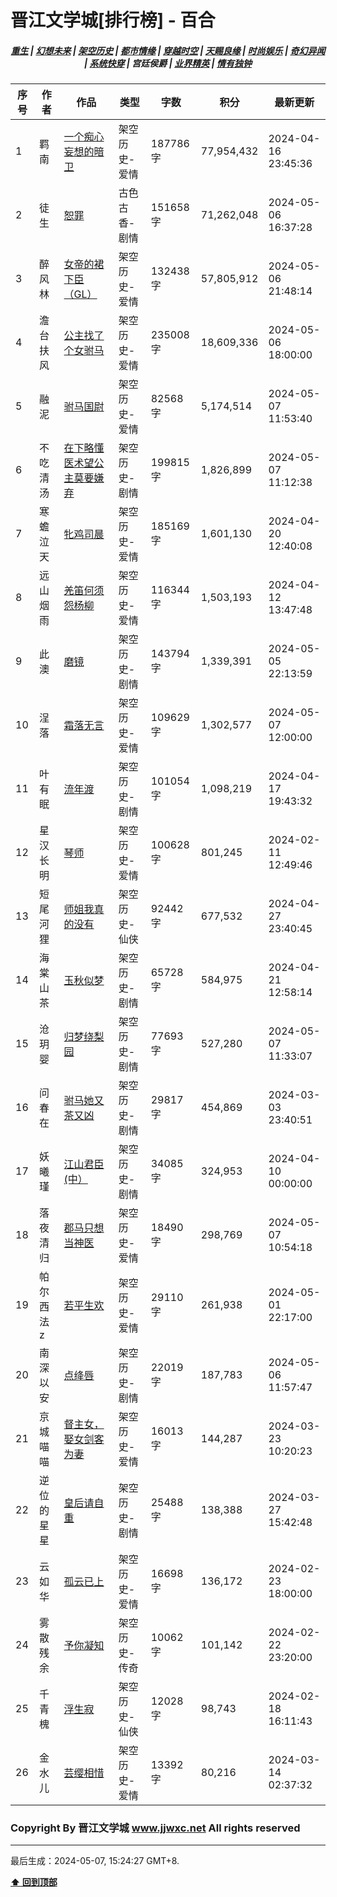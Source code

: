 # 晋江文学城[排行榜] - 百合

<h5 align="center">
	<a href="https://github.com/amaliegay/jjwxc-charts/blob/main/重生.md">重生</a> |
	<a href="https://github.com/amaliegay/jjwxc-charts/blob/main/幻想未来.md">幻想未来</a> |
	<a href="https://github.com/amaliegay/jjwxc-charts/blob/main/架空历史.md">架空历史</a> |
	<a href="https://github.com/amaliegay/jjwxc-charts/blob/main/都市情缘.md">都市情缘</a> |
	<a href="https://github.com/amaliegay/jjwxc-charts/blob/main/README.md">穿越时空</a> |
	<a href="https://github.com/amaliegay/jjwxc-charts/blob/main/天赐良缘.md">天赐良缘</a> |
	<a href="https://github.com/amaliegay/jjwxc-charts/blob/main/时尚娱乐.md">时尚娱乐</a> |
	<a href="https://github.com/amaliegay/jjwxc-charts/blob/main/奇幻异闻.md">奇幻异闻</a> |
	<a href="https://github.com/amaliegay/jjwxc-charts/blob/main/系统快穿.md">系统快穿</a> |
	<b>宫廷侯爵</b> |
	<a href="https://github.com/amaliegay/jjwxc-charts/blob/main/业界精英.md">业界精英</a> |
	<a href="https://github.com/amaliegay/jjwxc-charts/blob/main/情有独钟.md">情有独钟</a>
</h5>

| 序号 | 作者 | 作品 | 类型 | 字数 | 积分 | 最新更新 | 
|-----|------|------|-----|------|------|---------|
| 1 | 羁南 | [一个痴心妄想的暗卫](https://www.jjwxc.net/onebook.php?novelid=8385571) | 架空历史-爱情 | 187786字 | 77,954,432 | 2024-04-16 23:45:36 | 
| 2 | 徒生 | [恕罪](https://www.jjwxc.net/onebook.php?novelid=4892355) | 古色古香-剧情 | 151658字 | 71,262,048 | 2024-05-06 16:37:28 | 
| 3 | 醉风林 | [女帝的裙下臣（GL）](https://www.jjwxc.net/onebook.php?novelid=8312686) | 架空历史-爱情 | 132438字 | 57,805,912 | 2024-05-06 21:48:14 | 
| 4 | 澹台扶风 | [公主找了个女驸马](https://www.jjwxc.net/onebook.php?novelid=4166846) | 架空历史-爱情 | 235008字 | 18,609,336 | 2024-05-06 18:00:00 | 
| 5 | 融泥 | [驸马国尉](https://www.jjwxc.net/onebook.php?novelid=8792067) | 架空历史-爱情 | 82568字 | 5,174,514 | 2024-05-07 11:53:40 | 
| 6 | 不吃清汤 | [在下略懂医术望公主莫要嫌弃](https://www.jjwxc.net/onebook.php?novelid=8685462) | 架空历史-剧情 | 199815字 | 1,826,899 | 2024-05-07 11:12:38 | 
| 7 | 寒蟾泣天 | [牝鸡司晨](https://www.jjwxc.net/onebook.php?novelid=8674220) | 架空历史-爱情 | 185169字 | 1,601,130 | 2024-04-20 12:40:08 | 
| 8 | 远山烟雨 | [羌笛何须怨杨柳](https://www.jjwxc.net/onebook.php?novelid=8685178) | 架空历史-爱情 | 116344字 | 1,503,193 | 2024-04-12 13:47:48 | 
| 9 | 此澳 | [磨镜](https://www.jjwxc.net/onebook.php?novelid=8774911) | 架空历史-剧情 | 143794字 | 1,339,391 | 2024-05-05 22:13:59 | 
| 10 | 浧落 | [霜落无言](https://www.jjwxc.net/onebook.php?novelid=8116942) | 架空历史-爱情 | 109629字 | 1,302,577 | 2024-05-07 12:00:00 | 
| 11 | 叶有眠 | [流年渡](https://www.jjwxc.net/onebook.php?novelid=8707453) | 架空历史-剧情 | 101054字 | 1,098,219 | 2024-04-17 19:43:32 | 
| 12 | 星汉长明 | [琴师](https://www.jjwxc.net/onebook.php?novelid=8674988) | 架空历史-爱情 | 100628字 | 801,245 | 2024-02-11 12:49:46 | 
| 13 | 短尾河狸 | [师姐我真的没有](https://www.jjwxc.net/onebook.php?novelid=8790192) | 架空历史-仙侠 | 92442字 | 677,532 | 2024-04-27 23:40:45 | 
| 14 | 海棠山茶 | [玉秋似梦](https://www.jjwxc.net/onebook.php?novelid=8683123) | 架空历史-剧情 | 65728字 | 584,975 | 2024-04-21 12:58:14 | 
| 15 | 沧玥婴 | [归梦绕梨园](https://www.jjwxc.net/onebook.php?novelid=8793907) | 架空历史-剧情 | 77693字 | 527,280 | 2024-05-07 11:33:07 | 
| 16 | 问春在 | [驸马她又茶又凶](https://www.jjwxc.net/onebook.php?novelid=8697096) | 架空历史-剧情 | 29817字 | 454,869 | 2024-03-03 23:40:51 | 
| 17 | 妖曦瑾 | [江山君臣(中）](https://www.jjwxc.net/onebook.php?novelid=8504820) | 架空历史-剧情 | 34085字 | 324,953 | 2024-04-10 00:00:00 | 
| 18 | 落夜清归 | [郡马只想当神医](https://www.jjwxc.net/onebook.php?novelid=8760449) | 架空历史-爱情 | 18490字 | 298,769 | 2024-05-07 10:54:18 | 
| 19 | 帕尔西法z | [若平生欢](https://www.jjwxc.net/onebook.php?novelid=8729027) | 架空历史-爱情 | 29110字 | 261,938 | 2024-05-01 22:17:00 | 
| 20 | 南深以安 | [点绛唇](https://www.jjwxc.net/onebook.php?novelid=8496495) | 架空历史-剧情 | 22019字 | 187,783 | 2024-05-06 11:57:47 | 
| 21 | 京城喵喵 | [督主女，娶女剑客为妻](https://www.jjwxc.net/onebook.php?novelid=8727912) | 架空历史-爱情 | 16013字 | 144,287 | 2024-03-23 10:20:23 | 
| 22 | 逆位的星星 | [皇后请自重](https://www.jjwxc.net/onebook.php?novelid=8765551) | 架空历史-剧情 | 25488字 | 138,388 | 2024-03-27 15:42:48 | 
| 23 | 云如华 | [孤云已上](https://www.jjwxc.net/onebook.php?novelid=8689697) | 架空历史-爱情 | 16698字 | 136,172 | 2024-02-23 18:00:00 | 
| 24 | 雾散残余 | [予你凝知](https://www.jjwxc.net/onebook.php?novelid=8666891) | 架空历史-传奇 | 10062字 | 101,142 | 2024-02-22 23:20:00 | 
| 25 | 千青槐 | [浮生寂](https://www.jjwxc.net/onebook.php?novelid=8697739) | 架空历史-仙侠 | 12028字 | 98,743 | 2024-02-18 16:11:43 | 
| 26 | 金水儿 | [芸缨相惜](https://www.jjwxc.net/onebook.php?novelid=8757074) | 架空历史-爱情 | 13392字 | 80,216 | 2024-03-14 02:37:32 | 

### Copyright By 晋江文学城 www.jjwxc.net All rights reserved

---

最后生成：2024-05-07, 15:24:27 GMT+8.

**[⬆ 回到顶部](#晋江文学城排行榜---百合)**


